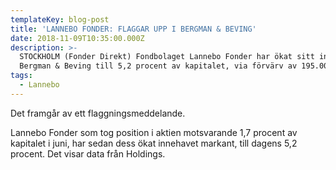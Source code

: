 ```yaml
---
templateKey: blog-post
title: 'LANNEBO FONDER: FLAGGAR UPP I BERGMAN & BEVING'
date: 2018-11-09T10:35:00.000Z
description: >-
  STOCKHOLM (Fonder Direkt) Fondbolaget Lannebo Fonder har ökat sitt innehav i
  Bergman & Beving till 5,2 procent av kapitalet, via förvärv av 195.000 aktier.
tags:
  - Lannebo
---
```

Det framgår av ett flaggningsmeddelande.

Lannebo Fonder som tog position i aktien motsvarande 1,7 procent av kapitalet i juni, har sedan dess ökat innehavet markant, till dagens 5,2 procent. Det visar data från Holdings.
